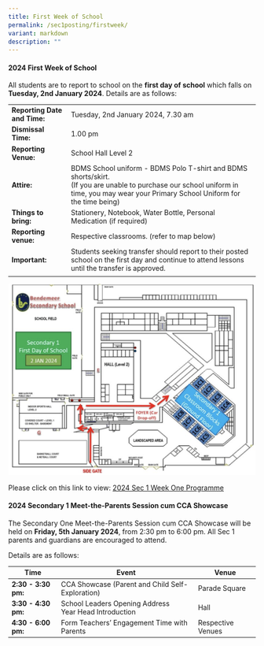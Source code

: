 ```yaml
---
title: First Week of School
permalink: /sec1posting/firstweek/
variant: markdown
description: ""
---
```

#### **2024 First Week of School**

All students are to report to school on the **first day of school** which falls on **Tuesday, 2nd January 2024**.
Details are as follows:



|  |  | 
| -------- | -------- | 
| **Reporting Date and Time:**     | Tuesday, 2nd January 2024, 7.30 am     |
| **Dismissal Time:** | 1.00 pm | 
| **Reporting Venue:** | School Hall Level 2 | 
| **Attire:** | BDMS School uniform - BDMS Polo T-shirt and BDMS shorts/skirt. <br>(If you are unable to purchase our school uniform in time, you may wear your Primary School Uniform for the time being) | 
|**Things to bring:**   | Stationery, Notebook, Water Bottle, Personal Medication (if required) | 
| **Reporting venue:** | Respective classrooms.  (refer to map below)  | 
| **Important:** |Students seeking transfer should report to their posted school on the first day and continue to attend lessons until the transfer is approved.  |
| | |

![](/images/Usefullinks/s1firstdayreportvenue.png)

Please click on this link to view: [2024 Sec 1 Week One Programme](/files/Forparents/2024sec1wk1prog.pdf)

#### **2024 Secondary 1 Meet-the-Parents Session cum CCA Showcase**

The Secondary One Meet-the-Parents Session cum CCA Showcase will be held on **Friday, 5th January 2024**, from 2:30 pm to 6:00 pm. All Sec 1 parents and guardians are encouraged to attend. 

Details are as follows:


| Time |Event  | Venue  |  
| -------- | -------- | -------- | 
| **2:30 - 3:30 pm:**     | CCA Showcase (Parent and Child Self-Exploration)    | Parade Square |
| **3:30 - 4:30 pm:** | School Leaders Opening Address <br>Year Head Introduction|Hall   |
| **4:30 - 6:00 pm:** |  Form Teachers’  Engagement Time  with Parents | Respective Venues  |